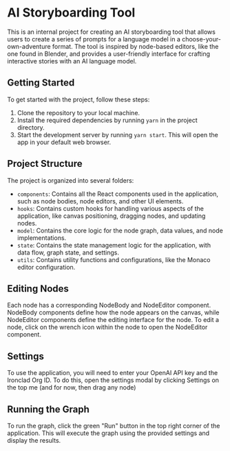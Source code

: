 # AI Storyboarding Tool

This is an internal project for creating an AI storyboarding tool that allows users to create a series of prompts for a language model in a choose-your-own-adventure format. The tool is inspired by node-based editors, like the one found in Blender, and provides a user-friendly interface for crafting interactive stories with an AI language model.

## Getting Started

To get started with the project, follow these steps:

1. Clone the repository to your local machine.
2. Install the required dependencies by running `yarn` in the project directory.
3. Start the development server by running `yarn start`. This will open the app in your default web browser.

## Project Structure

The project is organized into several folders:

- `components`: Contains all the React components used in the application, such as node bodies, node editors, and other UI elements.
- `hooks`: Contains custom hooks for handling various aspects of the application, like canvas positioning, dragging nodes, and updating nodes.
- `model`: Contains the core logic for the node graph, data values, and node implementations.
- `state`: Contains the state management logic for the application, with data flow, graph state, and settings.
- `utils`: Contains utility functions and configurations, like the Monaco editor configuration.

## Editing Nodes

Each node has a corresponding NodeBody and NodeEditor component. NodeBody components define how the node appears on the canvas, while NodeEditor components define the editing interface for the node. To edit a node, click on the wrench icon within the node to open the NodeEditor component.

## Settings

To use the application, you will need to enter your OpenAI API key and the Ironclad Org ID. To do this, open the settings modal by clicking Settings on the top me (and for now, then drag any node)

## Running the Graph

To run the graph, click the green "Run" button in the top right corner of the application. This will execute the graph using the provided settings and display the results.
